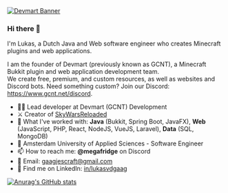 <a href="https://www.devmart.net/" title="Devmart - Custom Professional Minecraft and Web Development">
<img src="https://www.gcnt.net/inc/img/banner.png" alt="Devmart Banner" style="max-height: 200px">
</a>
  
### Hi there 👋
I'm Lukas, a Dutch Java and Web software engineer who creates Minecraft plugins and web applications.

I am the founder of Devmart (previously known as GCNT), a Minecraft Bukkit plugin and web application development team.  
We create free, premium, and custom resources, as well as websites and Discord bots.
Need something custom? Join our Discord: https://www.gcnt.net/discord.

- 👨‍💻 Lead developer at Devmart (GCNT) Development
- ⚔️ Creator of [SkyWarsReloaded](https://www.devmart.net/swr)
- 🧠 What I've worked with: **Java** (Bukkit, Spring Boot, JavaFX), **Web** (JavaScript, PHP, React, NodeJS, VueJS, Laravel), **Data** (SQL, MongoDB)
- 🏫 Amsterdam University of Applied Sciences - Software Engineer
- 📫 How to reach me: **@megafridge** on Discord
- 📧 Email: gaagjescraft@gmail.com
- 💼 Find me on LinkedIn: [in/lukasvdgaag](https://www.linkedin.com/in/lukasvdgaag/)

[![Anurag's GitHub stats](https://github-readme-stats-9nmglq6fp-lukasvdgaag.vercel.app/api?username=lukasvdgaag&show_icons=true&include_all_commits=true&theme=buefy&hide_border=true&count_private=true)](https://github.com/anuraghazra/github-readme-stats)
